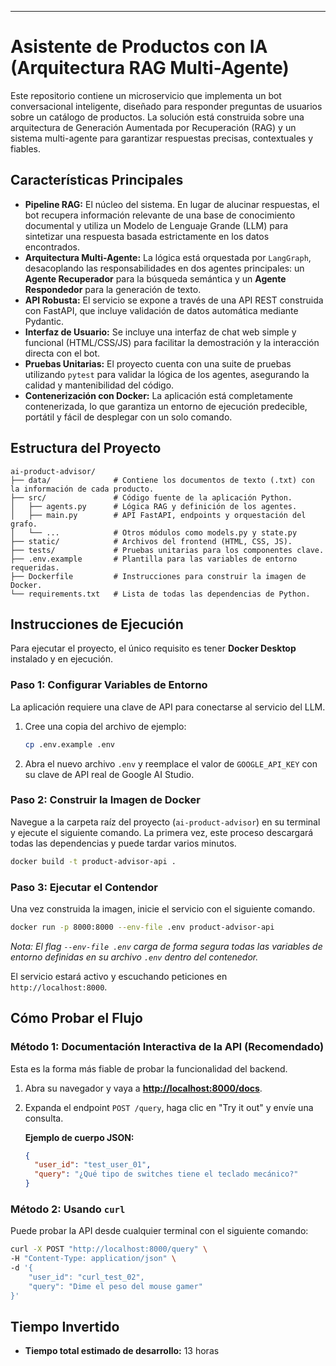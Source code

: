 
---

# Asistente de Productos con IA (Arquitectura RAG Multi-Agente)

Este repositorio contiene un microservicio que implementa un bot conversacional inteligente, diseñado para responder preguntas de usuarios sobre un catálogo de productos. La solución está construida sobre una arquitectura de Generación Aumentada por Recuperación (RAG) y un sistema multi-agente para garantizar respuestas precisas, contextuales y fiables.

## Características Principales

- **Pipeline RAG:** El núcleo del sistema. En lugar de alucinar respuestas, el bot recupera información relevante de una base de conocimiento documental y utiliza un Modelo de Lenguaje Grande (LLM) para sintetizar una respuesta basada estrictamente en los datos encontrados.
- **Arquitectura Multi-Agente:** La lógica está orquestada por `LangGraph`, desacoplando las responsabilidades en dos agentes principales: un **Agente Recuperador** para la búsqueda semántica y un **Agente Respondedor** para la generación de texto.
- **API Robusta:** El servicio se expone a través de una API REST construida con FastAPI, que incluye validación de datos automática mediante Pydantic.
- **Interfaz de Usuario:** Se incluye una interfaz de chat web simple y funcional (HTML/CSS/JS) para facilitar la demostración y la interacción directa con el bot.
- **Pruebas Unitarias:** El proyecto cuenta con una suite de pruebas utilizando `pytest` para validar la lógica de los agentes, asegurando la calidad y mantenibilidad del código.
- **Contenerización con Docker:** La aplicación está completamente contenerizada, lo que garantiza un entorno de ejecución predecible, portátil y fácil de desplegar con un solo comando.

## Estructura del Proyecto

```
ai-product-advisor/
├── data/              # Contiene los documentos de texto (.txt) con la información de cada producto.
├── src/               # Código fuente de la aplicación Python.
│   ├── agents.py      # Lógica RAG y definición de los agentes.
│   ├── main.py        # API FastAPI, endpoints y orquestación del grafo.
│   └── ...            # Otros módulos como models.py y state.py
├── static/            # Archivos del frontend (HTML, CSS, JS).
├── tests/             # Pruebas unitarias para los componentes clave.
├── .env.example       # Plantilla para las variables de entorno requeridas.
├── Dockerfile         # Instrucciones para construir la imagen de Docker.
└── requirements.txt   # Lista de todas las dependencias de Python.
```

## Instrucciones de Ejecución

Para ejecutar el proyecto, el único requisito es tener **Docker Desktop** instalado y en ejecución.

### Paso 1: Configurar Variables de Entorno

La aplicación requiere una clave de API para conectarse al servicio del LLM.

1.  Cree una copia del archivo de ejemplo:
    ```bash
    cp .env.example .env
    ```
2.  Abra el nuevo archivo `.env` y reemplace el valor de `GOOGLE_API_KEY` con su clave de API real de Google AI Studio.

### Paso 2: Construir la Imagen de Docker

Navegue a la carpeta raíz del proyecto (`ai-product-advisor`) en su terminal y ejecute el siguiente comando. La primera vez, este proceso descargará todas las dependencias y puede tardar varios minutos.

```bash
docker build -t product-advisor-api .
```

### Paso 3: Ejecutar el Contendor

Una vez construida la imagen, inicie el servicio con el siguiente comando.

```bash
docker run -p 8000:8000 --env-file .env product-advisor-api
```
*Nota: El flag `--env-file .env` carga de forma segura todas las variables de entorno definidas en su archivo `.env` dentro del contenedor.*

El servicio estará activo y escuchando peticiones en `http://localhost:8000`.

## Cómo Probar el Flujo

### Método 1: Documentación Interactiva de la API (Recomendado)

Esta es la forma más fiable de probar la funcionalidad del backend.

1.  Abra su navegador y vaya a **[http://localhost:8000/docs](http://localhost:8000/docs)**.
2.  Expanda el endpoint `POST /query`, haga clic en "Try it out" y envíe una consulta.

    **Ejemplo de cuerpo JSON:**
    ```json
    {
      "user_id": "test_user_01",
      "query": "¿Qué tipo de switches tiene el teclado mecánico?"
    }
    ```

### Método 2: Usando `curl`

Puede probar la API desde cualquier terminal con el siguiente comando:

```bash
curl -X POST "http://localhost:8000/query" \
-H "Content-Type: application/json" \
-d '{
    "user_id": "curl_test_02",
    "query": "Dime el peso del mouse gamer"
}'
```

## Tiempo Invertido

-   **Tiempo total estimado de desarrollo:** 13 horas
